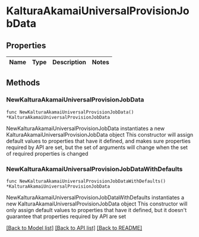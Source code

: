 # KalturaAkamaiUniversalProvisionJobData

## Properties

Name | Type | Description | Notes
------------ | ------------- | ------------- | -------------

## Methods

### NewKalturaAkamaiUniversalProvisionJobData

`func NewKalturaAkamaiUniversalProvisionJobData() *KalturaAkamaiUniversalProvisionJobData`

NewKalturaAkamaiUniversalProvisionJobData instantiates a new KalturaAkamaiUniversalProvisionJobData object
This constructor will assign default values to properties that have it defined,
and makes sure properties required by API are set, but the set of arguments
will change when the set of required properties is changed

### NewKalturaAkamaiUniversalProvisionJobDataWithDefaults

`func NewKalturaAkamaiUniversalProvisionJobDataWithDefaults() *KalturaAkamaiUniversalProvisionJobData`

NewKalturaAkamaiUniversalProvisionJobDataWithDefaults instantiates a new KalturaAkamaiUniversalProvisionJobData object
This constructor will only assign default values to properties that have it defined,
but it doesn't guarantee that properties required by API are set


[[Back to Model list]](../README.md#documentation-for-models) [[Back to API list]](../README.md#documentation-for-api-endpoints) [[Back to README]](../README.md)


